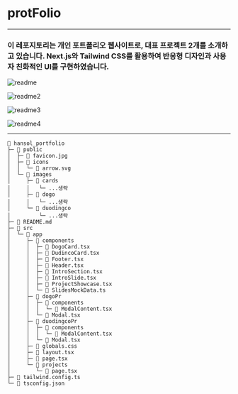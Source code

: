 # protFolio

---

### 이 레포지토리는 개인 포트폴리오 웹사이트로, 대표 프로젝트 2개를 소개하고 있습니다. Next.js와 Tailwind CSS를 활용하여 반응형 디자인과 사용자 친화적인 UI를 구현하였습니다.

![readme](https://github.com/user-attachments/assets/e18838f7-d400-4d06-8e4e-b721a968fa78)

![readme2](https://github.com/user-attachments/assets/786f9892-7cbc-4353-ac1b-fafe01e49d47)

![readme3](https://github.com/user-attachments/assets/74d2807f-e61a-4e9d-afc4-33ed67da1f44)

![readme4](https://github.com/user-attachments/assets/7d7513a6-414f-4086-bdee-43d9f544009a)

---

```
📁 hansol_portfolio
├─ 📂 public
│  ├─ 📄 favicon.jpg
│  ├─ 📂 icons
│  │  └─ 📄 arrow.svg
│  └─ 📂 images
│     ├─ 📂 cards
│     │   └─ ...생략
│     ├─ 📂 dogo
│     │   └─ ...생략
│     └─ 📂 duodingco
│         └─ ...생략
├─ 📄 README.md
├─ 📂 src
│  └─ 📂 app
│     ├─ 📂 components
│     │  ├─ 📄 DogoCard.tsx
│     │  ├─ 📄 DudincoCard.tsx
│     │  ├─ 📄 Footer.tsx
│     │  ├─ 📄 Header.tsx
│     │  ├─ 📄 IntroSection.tsx
│     │  ├─ 📄 IntroSlide.tsx
│     │  ├─ 📄 ProjectShowcase.tsx
│     │  └─ 📄 SlidesMockData.ts
│     ├─ 📂 dogoPr
│     │  ├─ 📂 components
│     │  │  └─ 📄 ModalContent.tsx
│     │  └─ 📄 Modal.tsx
│     ├─ 📂 duodingcoPr
│     │  ├─ 📂 components
│     │  │  └─ 📄 ModalContent.tsx
│     │  └─ 📄 Modal.tsx
│     ├─ 📄 globals.css
│     ├─ 📄 layout.tsx
│     ├─ 📄 page.tsx
│     └─ 📂 projects
│        └─ 📄 page.tsx
├─ 📄 tailwind.config.ts
└─ 📄 tsconfig.json

```
